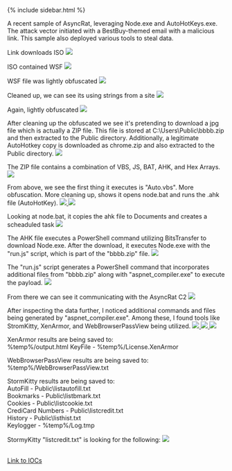 {% include sidebar.html %}

A recent sample of AsyncRat, leveraging Node.exe and AutoHotKeys.exe. The attack vector initiated with a BestBuy-themed email with a malicious link. This sample also deployed various tools to steal data.


Link downloads ISO
<a href="Screenshots/AsyncRat1.png"> 
<img src="Screenshots/AsyncRat1.png">
</a>

ISO contained WSF
<a href="Screenshots/AsyncRat2.png"> 
<img src="Screenshots/AsyncRat2.png">
</a>

WSF file was lightly obfuscated
<a href="Screenshots/AsyncRat3.png"> 
<img src="Screenshots/AsyncRat3.png">
</a>

Cleaned up, we can see its using strings from a site
<a href="Screenshots/AsyncRat4.png"> 
<img src="Screenshots/AsyncRat4.png">
</a>

Again, lightly obfuscated
<a href="Screenshots/AsyncRat5.png"> 
<img src="Screenshots/AsyncRat5.png">
</a>

After cleaning up the obfuscated we see it's pretending to download a jpg file which is actually a ZIP file. This file is stored at C:\Users\Public\bbbb.zip and then extracted to the Public directory. Additionally, a legitimate AutoHotkey copy is downloaded as chrome.zip and also extracted to the Public directory.
<a href="Screenshots/AsyncRat6.png"> 
<img src="Screenshots/AsyncRat6.png">
</a>

The ZIP file contains a combination of VBS, JS, BAT, AHK, and Hex Arrays.
<a href="Screenshots/AsyncRat7.png"> 
<img src="Screenshots/AsyncRat7.png">
</a>

From above, we see the first thing it executes is "Auto.vbs". More obfuscation. More cleaning up, shows it opens node.bat and runs the .ahk file (AutoHotKey).
<a href="Screenshots/AsyncRat8.png"> 
<img src="Screenshots/AsyncRat8.png">
</a>
<a href="Screenshots/AsyncRat9.png"> 
<img src="Screenshots/AsyncRat9.png">
</a>

Looking at node.bat, it copies the ahk file to Documents and creates a scheaduled task
<a href="Screenshots/AsyncRat10.png"> 
<img src="Screenshots/AsyncRat10.png">
</a>

The AHK file executes a PowerShell command utilizing BitsTransfer to download Node.exe. After the download, it executes Node.exe with the "run.js" script, which is part of the "bbbb.zip" file.
<a href="Screenshots/AsyncRat11.png"> 
<img src="Screenshots/AsyncRat11.png">
</a>

The "run.js" script generates a PowerShell command that incorporates additional files from "bbbb.zip" along with "aspnet_compiler.exe" to execute the payload.
<a href="Screenshots/AsyncRat12.png"> 
<img src="Screenshots/AsyncRat12.png">
</a>

From there we can see it communicating with the AsyncRat C2
<a href="Screenshots/AsyncRat17.png"> 
<img src="Screenshots/AsyncRat17.png">
</a>

After inspecting the data further, I noticed additional commands and files being generated by "aspnet_compiler.exe". Among these, I found tools like StromKitty, XenArmor, and WebBrowserPassView being utilized.
<a href="Screenshots/AsyncRat13.png"> 
<img src="Screenshots/AsyncRat13.png">
</a>
<a href="Screenshots/AsyncRat14.png"> 
<img src="Screenshots/AsyncRat14.png">
</a>
<a href="Screenshots/AsyncRat18.png"> 
<img src="Screenshots/AsyncRat18.png">
</a>

XenArmor results are being saved to:
<br>
%temp%/output.html
KeyFile - %temp%/License.XenArmor

WebBrowserPassView results are being saved to:
<br>%temp%/WebBrowserPassView.txt


StormKitty results are being saved to:
<br>AutoFill - Public\listautofill.txt
<br>Bookmarks - Public\listbmark.txt
<br>Cookies - Public\listcookie.txt
<br>CrediCard Numbers - Public\listcredit.txt
<br>History - Public\listhist.txt 
<br>Keylogger - %temp%/Log.tmp


StormyKitty "listcredit.txt" is looking for the following: 
<a href="Screenshots/AsyncRat16.png"> 
<img src="Screenshots/AsyncRat16.png">
</a>

<br>
<a href="https://github.com/mcsx03/mcsx03.github.io/blob/main/IOCs/2024_06_05_AsyncRat">Link to IOCs</a>
<br>